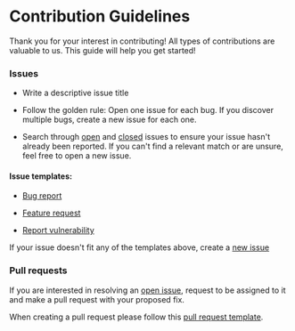 # Contribution Guidelines

Thank you for your interest in contributing! All types of contributions are valuable to us. This guide will help you get started!

### Issues

 - Write a descriptive issue title
  
 - Follow the golden rule: Open one issue for each bug. If you discover multiple bugs, create a new issue for each one.

 - Search through [open](https://github.com/Would-You-Bot/website/issues?q=is%3Aopen+is%3Aissue) and [closed](https://github.com/Would-You-Bot/website/issues?q=is%3Aissue+is%3Aclosed) issues to ensure your issue hasn't already been reported. If you can't find a relevant match or are unsure, feel free to open a new issue.

#### Issue templates: 

 - [Bug report](https://github.com/Would-You-Bot/website/issues/new?assignees=octocat&labels=bug%2Ctriage&projects=&template=bug_report.yml&title=%5BBug%5D%3A+)

 - [Feature request](https://github.com/Would-You-Bot/website/issues/new?assignees=&labels=enhancement&projects=&template=feature_request.yml&title=%5BREQUEST%5D+-+%3Ctitle%3E)

 - [Report vulnerability](https://github.com/Would-You-Bot/website/security/advisories/new)

If your issue doesn't fit any of the templates above, create a [new issue](https://github.com/Would-You-Bot/website/issues/new)

### Pull requests

If you are interested in resolving an [open issue](https://github.com/Would-You-Bot/website/issues?q=is%3Aopen+is%3Aissue),  request to be assigned to it and make a pull request with your proposed fix. 

When creating a pull request please follow this [pull request template](https://github.com/Would-You-Bot/website/blob/main/.github/pull_request_template.md).